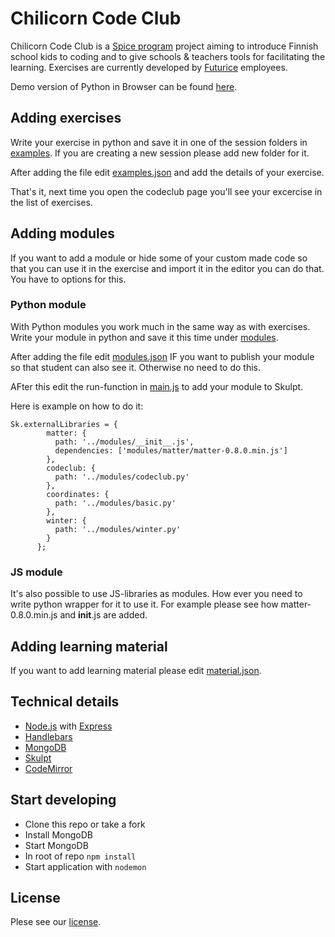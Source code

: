 # Chilicorn Code Club

Chilicorn Code Club is a [Spice program](http://spiceprogram.org/) project aiming to introduce Finnish school kids to coding and to give schools & teachers tools for facilitating the learning. Exercises are currently developed by [Futurice](http://futurice.com/) employees.

Demo version of Python in Browser can be found [here](https://codeclub.herokuapp.com/).

## Adding exercises

Write your exercise in python and save it in one of the session folders in [examples](https://github.com/futurice/PythonInBrowser/blob/master/examples/). If you are creating a new session please add new folder for it.

After adding the file edit [examples.json](https://github.com/futurice/PythonInBrowser/blob/master/examples/examples.json) and add the details of your exercise.

That's it, next time you open the codeclub page you'll see your excercise in the list of exercises.

## Adding modules

If you want to add a module or hide some of your custom made code so that you can use it in the exercise and import it in the editor you can do that. You have to options for this.

### Python module

With Python modules you work much in the same way as with exercises. Write your module in python and save it this time under [modules](https://github.com/futurice/PythonInBrowser/blob/master/public/modules/).

After adding the file edit [modules.json](https://github.com/futurice/PythonInBrowser/blob/master/examples/modules.json) IF you want to publish your module so that student can also see it. Otherwise no need to do this.

AFter this edit the run-function in [main.js](https://github.com/futurice/PythonInBrowser/blob/master/public/javascripts/main.js) to add your module to Skulpt.

Here is example on how to do it:

```
Sk.externalLibraries = {
        matter: {
          path: '../modules/__init__.js',
          dependencies: ['modules/matter/matter-0.8.0.min.js']
        },
        codeclub: {
          path: '../modules/codeclub.py'
        },
        coordinates: {
          path: '../modules/basic.py'
        },
        winter: {
          path: '../modules/winter.py'
        }
      };
```

### JS module

It's also possible to use JS-libraries as modules. How ever you need to write python wrapper for it to use it. For example please see how matter-0.8.0.min.js and __init__.js are added.

## Adding learning material

If you want to add learning material please edit [material.json](https://github.com/futurice/PythonInBrowser/blob/master/examples/material.json).

## Technical details

* [Node.js](https://nodejs.org/) with [Express](http://expressjs.com/)
* [Handlebars](http://handlebarsjs.com/)
* [MongoDB](https://www.mongodb.org/)
* [Skulpt](http://www.skulpt.org/)
* [CodeMirror](https://codemirror.net/)

## Start developing

* Clone this repo or take a fork
* Install MongoDB
* Start MongoDB
* In root of repo ```npm install```
* Start application with ```nodemon```

## License
Plese see our [license](https://github.com/futurice/PythonInBrowser/blob/master/LICENSE).